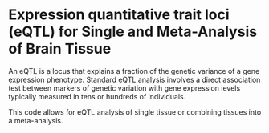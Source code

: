 # Expression quantitative trait loci (eQTL) for Single and Meta-Analysis of Brain Tissue          
                              
An eQTL is a locus that explains a fraction of the genetic variance of a gene expression phenotype. Standard eQTL analysis involves a direct association test between markers of genetic variation with gene expression levels typically measured in tens or hundreds of individuals.                 
                                    
This code allows for eQTL analysis of single tissue or combining tissues into a meta-analysis.                                    
               
          
                  
      
  
   
   
